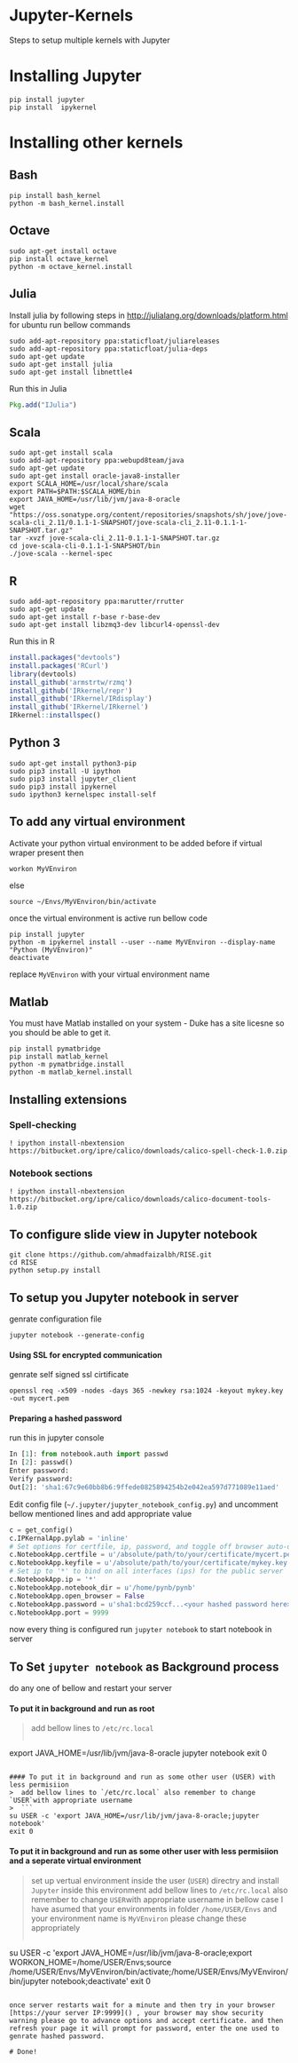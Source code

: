 # Jupyter-Kernels
Steps to setup multiple kernels with Jupyter

# Installing Jupyter
```
pip install jupyter
pip install  ipykernel
```
# Installing other kernels

## Bash
```
pip install bash_kernel
python -m bash_kernel.install
 ```

## Octave
```
sudo apt-get install octave
pip install octave_kernel
python -m octave_kernel.install
 ```
## Julia
Install julia by following steps in http://julialang.org/downloads/platform.html
for ubuntu run bellow commands
```
sudo add-apt-repository ppa:staticfloat/juliareleases
sudo add-apt-repository ppa:staticfloat/julia-deps
sudo apt-get update
sudo apt-get install julia
sudo apt-get install libnettle4
```
Run this in Julia
```julia
Pkg.add("IJulia")
```

## Scala
```
sudo apt-get install scala
sudo add-apt-repository ppa:webupd8team/java
sudo apt-get update
sudo apt-get install oracle-java8-installer
export SCALA_HOME=/usr/local/share/scala
export PATH=$PATH:$SCALA_HOME/bin
export JAVA_HOME=/usr/lib/jvm/java-8-oracle
wget "https://oss.sonatype.org/content/repositories/snapshots/sh/jove/jove-scala-cli_2.11/0.1.1-1-SNAPSHOT/jove-scala-cli_2.11-0.1.1-1-SNAPSHOT.tar.gz"
tar -xvzf jove-scala-cli_2.11-0.1.1-1-SNAPSHOT.tar.gz
cd jove-scala-cli-0.1.1-1-SNAPSHOT/bin
./jove-scala --kernel-spec
```

## R
``` 
sudo add-apt-repository ppa:marutter/rrutter
sudo apt-get update
sudo apt-get install r-base r-base-dev
sudo apt-get install libzmq3-dev libcurl4-openssl-dev
```
Run this in R
```R
install.packages("devtools")
install.packages('RCurl')
library(devtools)
install_github('armstrtw/rzmq')
install_github('IRkernel/repr')
install_github('IRkernel/IRdisplay')
install_github('IRkernel/IRkernel')
IRkernel::installspec()
```

## Python 3
```
sudo apt-get install python3-pip
sudo pip3 install -U ipython
sudo pip3 install jupyter_client
sudo pip3 install ipykernel
sudo ipython3 kernelspec install-self
```

## To add any virtual environment
Activate your python virtual environment to be added before 
if virtual wraper present then
```
workon MyVEnviron
```
else
```
source ~/Envs/MyVEnviron/bin/activate
```
once the virtual environment is active run bellow code
```
pip install jupyter
python -m ipykernel install --user --name MyVEnviron --display-name "Python (MyVEnviron)"
deactivate
```
replace `MyVEnviron` with your virtual environment name

## Matlab
You must have Matlab installed on your system - Duke has a site licesne so you should be able to get it.
```
pip install pymatbridge
pip install matlab_kernel
python -m pymatbridge.install
python -m matlab_kernel.install
```

## Installing extensions
### Spell-checking
```
! ipython install-nbextension https://bitbucket.org/ipre/calico/downloads/calico-spell-check-1.0.zip
```
### Notebook sections
```
! ipython install-nbextension https://bitbucket.org/ipre/calico/downloads/calico-document-tools-1.0.zip
```
## To configure slide view in Jupyter notebook
```
git clone https://github.com/ahmadfaizalbh/RISE.git
cd RISE
python setup.py install
```

## To setup you Jupyter notebook in server 
genrate configuration file
```
jupyter notebook --generate-config
```
#### Using SSL for encrypted communication
genrate self signed ssl cirtificate
```
openssl req -x509 -nodes -days 365 -newkey rsa:1024 -keyout mykey.key -out mycert.pem
```

#### Preparing a hashed password
run this in jupyter console
```python
In [1]: from notebook.auth import passwd
In [2]: passwd()
Enter password:
Verify password:
Out[2]: 'sha1:67c9e60bb8b6:9ffede0825894254b2e042ea597d771089e11aed'
```
Edit config file (`~/.jupyter/jupyter_notebook_config.py`) and uncomment bellow mentioned 
lines and add appropriate value
```python
c = get_config()
c.IPKernalApp.pylab = 'inline'
# Set options for certfile, ip, password, and toggle off browser auto-opening
c.NotebookApp.certfile = u'/absolute/path/to/your/certificate/mycert.pem'
c.NotebookApp.keyfile = u'/absolute/path/to/your/certificate/mykey.key'
# Set ip to '*' to bind on all interfaces (ips) for the public server
c.NotebookApp.ip = '*'
c.NotebookApp.notebook_dir = u'/home/pynb/pynb'
c.NotebookApp.open_browser = False
c.NotebookApp.password = u'sha1:bcd259ccf...<your hashed password here>'
c.NotebookApp.port = 9999
```

now every thing is configured run `jupyter notebook` to start notebook in server


## To Set `jupyter notebook` as Background process
do any one of bellow and restart your server 
#### To put it in background and run as root
 >  add bellow lines to `/etc/rc.local`
 >  ```
  export JAVA_HOME=/usr/lib/jvm/java-8-oracle
  jupyter  notebook
  exit 0
  ```

#### To put it in background and run as some other user (USER) with less permisiion
 >  add bellow lines to `/etc/rc.local` also remember to change `USER`with appropriate username
 >  ```
  su USER -c 'export JAVA_HOME=/usr/lib/jvm/java-8-oracle;jupyter  notebook'
  exit 0
  ```

#### To put it in background and run as some other user with less permisiion and a seperate virtual environment
> set up vertual environment inside the user (`USER`) directry and install `Jupyter` inside this environment
> add bellow lines to `/etc/rc.local` also remember to change `USER`with appropriate username
>  in bellow case I have asumed that your environments in folder `/home/USER/Envs` and your environment name is `MyVEnviron` please change these appropriately
 >  ```
  su USER -c 'export JAVA_HOME=/usr/lib/jvm/java-8-oracle;export WORKON_HOME=/home/USER/Envs;source /home/USER/Envs/MyVEnviron/bin/activate;/home/USER/Envs/MyVEnviron/bin/jupyter  notebook;deactivate'
  exit 0
  ```
 
once server restarts wait for a minute and then try in your browser [https://your server IP:9999]() , your browser may show security warning please go to advance options and accept certificate. and then refresh your page it will prompt for password, enter the one used to genrate hashed password.

# Done!
